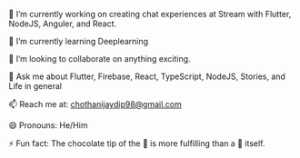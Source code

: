 
🔭 I’m currently working on creating chat experiences at Stream with Flutter, NodeJS, Anguler, and React.

🌱 I’m currently learning Deeplearning

👯 I’m looking to collaborate on anything exciting.

💬 Ask me about Flutter, Firebase, React, TypeScript, NodeJS, Stories, and Life in general

📫 Reach me at: chothanijaydip98@gmail.com

😄 Pronouns: He/Him

⚡ Fun fact: The chocolate tip of the 🍦 is more fulfilling than a 🍫 itself.
